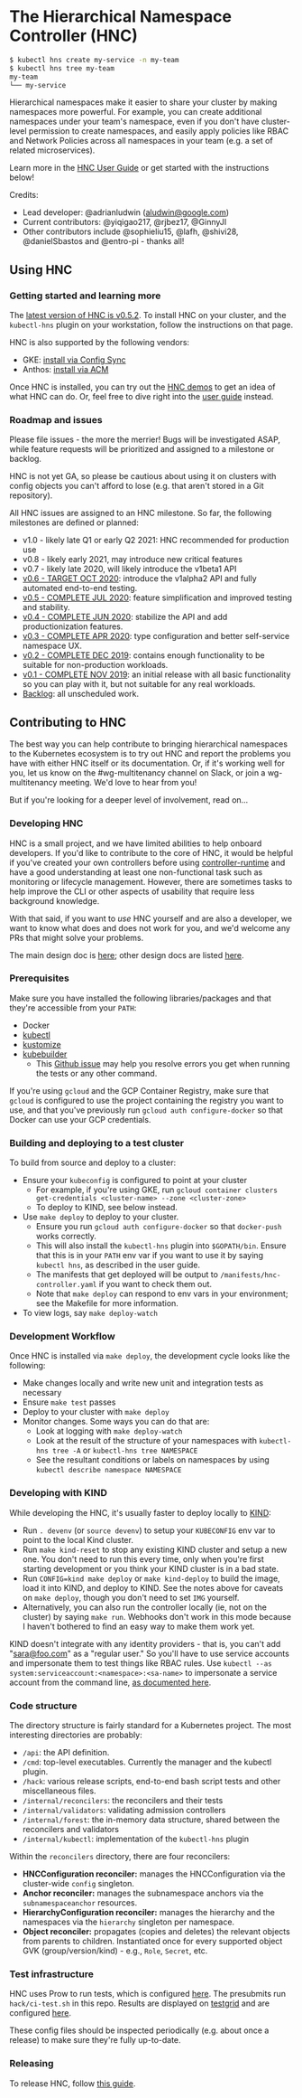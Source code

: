 # The Hierarchical Namespace Controller (HNC)

```bash
$ kubectl hns create my-service -n my-team
$ kubectl hns tree my-team
my-team
└── my-service
```

Hierarchical namespaces make it easier to share your cluster by making
namespaces more powerful. For example, you can create additional namespaces
under your team's namespace, even if you don't have cluster-level permission to
create namespaces, and easily apply policies like RBAC and Network Policies
across all namespaces in your team (e.g. a set of related microservices).

Learn more in the [HNC User Guide](docs/user-guide) or get started with the
instructions below!

Credits:
* Lead developer: @adrianludwin (aludwin@google.com)
* Current contributors: @yiqigao217, @rjbez17, @GinnyJI
* Other contributors include @sophieliu15, @lafh, @shivi28, @danielSbastos and @entro-pi - thanks all!

## Using HNC

<a name="start"/>

### Getting started and learning more

The [latest version of HNC is
v0.5.2](https://github.com/kubernetes-sigs/multi-tenancy/releases/tag/hnc-v0.5.2).
To install HNC on your cluster, and the `kubectl-hns` plugin on your
workstation, follow the instructions on that page.

HNC is also supported by the following vendors:

* GKE: [install via Config Sync](https://cloud.google.com/kubernetes-engine/docs/add-on/config-sync/how-to/installing-hierarchy-controller)
* Anthos: [install via ACM](https://cloud.google.com/anthos-config-management/docs/how-to/installing-hierarchy-controller)

Once HNC is installed, you can try out the [HNC
demos](https://docs.google.com/document/d/1tKQgtMSf0wfT3NOGQx9ExUQ-B8UkkdVZB6m4o3Zqn64)
to get an idea of what HNC can do. Or, feel free to dive right into the [user
guide](docs/user-guide) instead.

### Roadmap and issues

Please file issues - the more the merrier! Bugs will be investigated ASAP, while
feature requests will be prioritized and assigned to a milestone or backlog.

HNC is not yet GA, so please be cautious about using it on clusters with config
objects you can't afford to lose (e.g. that aren't stored in a Git repository).

All HNC issues are assigned to an HNC milestone. So far, the following
milestones are defined or planned:

* v1.0 - likely late Q1 or early Q2 2021: HNC recommended for production use
* v0.8 - likely early 2021, may introduce new critical features
* v0.7 - likely late 2020, will likely introduce the v1beta1 API
* [v0.6 - TARGET OCT 2020](https://github.com/kubernetes-sigs/multi-tenancy/milestone/14):
  introduce the v1alpha2 API and fully automated end-to-end testing.
* [v0.5 - COMPLETE JUL 2020](https://github.com/kubernetes-sigs/multi-tenancy/milestone/13):
  feature simplification and improved testing and stability.
* [v0.4 - COMPLETE JUN 2020](https://github.com/kubernetes-sigs/multi-tenancy/milestone/11):
  stabilize the API and add productionization features.
* [v0.3 - COMPLETE APR 2020](https://github.com/kubernetes-sigs/multi-tenancy/milestone/10):
  type configuration and better self-service namespace UX.
* [v0.2 - COMPLETE DEC 2019](https://github.com/kubernetes-sigs/multi-tenancy/milestone/8):
  contains enough functionality to be suitable for non-production workloads.
* [v0.1 - COMPLETE NOV 2019](https://github.com/kubernetes-sigs/multi-tenancy/milestone/7):
  an initial release with all basic functionality so you can play with it, but
  not suitable for any real workloads.
* [Backlog](https://github.com/kubernetes-sigs/multi-tenancy/milestone/9):
  all unscheduled work.

## Contributing to HNC

The best way you can help contribute to bringing hierarchical namespaces to the
Kubernetes ecosystem is to try out HNC and report the problems you have with
either HNC itself or its documentation. Or, if it's working well for you, let us
know on the \#wg-multitenancy channel on Slack, or join a wg-multitenancy
meeting. We'd love to hear from you!

But if you're looking for a deeper level of involvement, read on...

### Developing HNC

HNC is a small project, and we have limited abilities to help onboard
developers. If you'd like to contribute to the core of HNC, it would be helpful
if you've created your own controllers before using
[controller-runtime](https://github.com/kubernetes-sigs/controller-runtime) and
have a good understanding at least one non-functional task such as monitoring or
lifecycle management. However, there are sometimes tasks to help improve the
CLI or other aspects of usability that require less background knowledge.

With that said, if you want to *use* HNC yourself and are also a developer, we
want to know what does and does not work for you, and we'd welcome any PRs that
might solve your problems.

The main design doc is [here](http://bit.ly/k8s-hnc-design); other design docs
are listed [here](docs/links.md).

### Prerequisites

Make sure you have installed the following libraries/packages and that they're
accessible from your `PATH`:

  - Docker
  - [kubectl](https://kubernetes.io/docs/tasks/tools/install-kubectl/)
  - [kustomize](https://github.com/kubernetes-sigs/kustomize/blob/master/docs/INSTALL.md)
  - [kubebuilder](https://kubebuilder.io)
    - This [Github issue](https://github.com/kubernetes-sigs/controller-runtime/issues/90#issuecomment-494878527)
      may help you resolve errors you get when running the tests or any other
      command.

If you're using `gcloud` and the GCP Container Registry, make sure that `gcloud`
is configured to use the project containing the registry you want to use, and
that you've previously run `gcloud auth configure-docker` so that Docker can use
your GCP credentials.

### Building and deploying to a test cluster

To build from source and deploy to a cluster:
  - Ensure your `kubeconfig` is configured to point at your cluster
    - For example, if you're using GKE, run `gcloud container clusters
      get-credentials <cluster-name> --zone <cluster-zone>`
    - To deploy to KIND, see below instead.
  - Use `make deploy` to deploy to your cluster.
    - Ensure you run `gcloud auth configure-docker` so that `docker-push` works
      correctly.
    - This will also install the `kubectl-hns` plugin into `$GOPATH/bin`. Ensure
      that this is in your `PATH` env var if you want to use it by saying `kubectl
      hns`, as described in the user guide.
    - The manifests that get deployed will be output to
      `/manifests/hnc-controller.yaml` if you want to check them out.
    - Note that `make deploy` can respond to env vars in your environment; see
      the Makefile for more information.
  - To view logs, say `make deploy-watch`

### Development Workflow

Once HNC is installed via `make deploy`, the development cycle looks like the following:
  - Make changes locally and write new unit and integration tests as necessary
  - Ensure `make test` passes
  - Deploy to your cluster with `make deploy`
  - Monitor changes. Some ways you can do that are:
    - Look at logging with `make deploy-watch`
    - Look at the result of the structure of your namespaces with `kubectl-hns tree -A` or `kubectl-hns tree NAMESPACE`
    - See the resultant conditions or labels on namespaces by using `kubectl describe namespace NAMESPACE`

### Developing with KIND

While developing the HNC, it's usually faster to deploy locally to
[KIND](https://kind.sigs.k8s.io):

* Run `. devenv` (or `source devenv`) to setup your `KUBECONFIG` env var to
  point to the local Kind cluster.
* Run `make kind-reset` to stop any existing KIND cluster and setup a new one.
  You don't need to run this every time, only when you're first starting
  development or you think your KIND cluster is in a bad state.
* Run `CONFIG=kind make deploy` or `make kind-deploy` to build the image, load
  it into KIND, and deploy to KIND. See the notes above for caveats on `make
  deploy`, though you don't need to set `IMG` yourself.
* Alternatively, you can also run the controller locally (ie, not on the
  cluster) by saying `make run`. Webhooks don't work in this mode because I
  haven't bothered to find an easy way to make them work yet.

KIND doesn't integrate with any identity providers - that is, you can't add
"sara@foo.com" as a "regular user." So you'll have to use service accounts and
impersonate them to test things like RBAC rules. Use `kubectl --as
system:serviceaccount:<namespace>:<sa-name>` to impersonate a service account
from the command line, [as documented
here](https://kubernetes.io/docs/reference/access-authn-authz/rbac/#referring-to-subjects).

### Code structure

The directory structure is fairly standard for a Kubernetes project. The most
interesting directories are probably:

* `/api`: the API definition.
* `/cmd`: top-level executables. Currently the manager and the kubectl plugin.
* `/hack`: various release scripts, end-to-end bash script tests and other
  miscellaneous files.
* `/internal/reconcilers`: the reconcilers and their tests
* `/internal/validators`: validating admission controllers
* `/internal/forest`: the in-memory data structure, shared between the reconcilers
  and validators
* `/internal/kubectl`: implementation of the `kubectl-hns` plugin

Within the `reconcilers` directory, there are four reconcilers:

* **HNCConfiguration reconciler:** manages the HNCConfiguration via the
  cluster-wide `config` singleton.
* **Anchor reconciler:** manages the subnamespace anchors via
  the `subnamespaceanchor` resources.
* **HierarchyConfiguration reconciler:** manages the hierarchy and the
  namespaces via the `hierarchy` singleton per namespace.
* **Object reconciler:** propagates (copies and deletes) the relevant objects
  from parents to children. Instantiated once for every supported object GVK
  (group/version/kind) - e.g., `Role`, `Secret`, etc.

### Test infrastructure

HNC uses Prow to run tests, which is configured
[here](https://github.com/kubernetes/test-infra/tree/master/config/jobs/kubernetes-sigs/wg-multi-tenancy).
The presubmits run `hack/ci-test.sh` in this repo.  Results are displayed on
[testgrid](https://k8s-testgrid.appspot.com/wg-multi-tenancy-hnc) and are
configured
[here](https://github.com/kubernetes/test-infra/tree/master/config/testgrids/kubernetes/wg-multi-tenancy).

These config files should be inspected periodically (e.g. about once a release)
to make sure they're fully up-to-date.

### Releasing

To release HNC, follow [this guide](docs/releasing.md).

